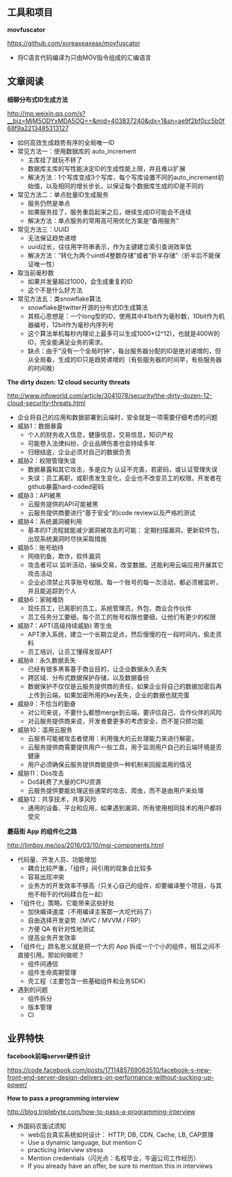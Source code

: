 ﻿## 工具和项目

**movfuscator**

https://github.com/xoreaxeaxeax/movfuscator
* 将C语言代码编译为只由MOV指令组成的汇编语言


##  文章阅读

**细聊分布式ID生成方法**

http://mp.weixin.qq.com/s?__biz=MjM5ODYxMDA5OQ==&mid=403837240&idx=1&sn=ae9f2bf0cc5b0f68f9a2213485313127
* 如何高效生成趋势有序的全局唯一ID
* 常见方法一：使用数据库的 auto_increment 
   * 主库挂了就玩不转了
   * 数据库主库的写性能决定ID的生成性能上限，并且难以扩展
   * 解决方法：1个写库变成3个写库，每个写库设置不同的auto_increment初始值，以及相同的增长步长，以保证每个数据库生成的ID是不同的
* 常见方法二：单点批量ID生成服务
   * 服务仍然是单点
   * 如果服务挂了，服务重启起来之后，继续生成ID可能会不连续
   * 解决方法：单点服务的常用高可用优化方案是“备用服务”
* 常见方法三：UUID
   * 无法保证趋势递增
   * uuid过长，往往用字符串表示，作为主键建立索引查询效率低
   * 解决方法：“转化为两个uint64整数存储”或者“折半存储”（折半后不能保证唯一性）
* 取当前毫秒数
   * 如果并发量超过1000，会生成重复的ID
   * 这个不是什么好方法
* 常见方法五：类snowflake算法
   * snowflake是twitter开源的分布式ID生成算法
   * 其核心思想是：一个long型的ID，使用其中41bit作为毫秒数，10bit作为机器编号，12bit作为毫秒内序列号
   * 这个算法单机每秒内理论上最多可以生成1000*(2^12)，也就是400W的ID，完全能满足业务的需求。
   * 缺点：由于“没有一个全局时钟”，每台服务器分配的ID是绝对递增的，但从全局看，生成的ID只是趋势递增的（有些服务器的时间早，有些服务器的时间晚）

   
**The dirty dozen: 12 cloud security threats**

http://www.infoworld.com/article/3041078/security/the-dirty-dozen-12-cloud-security-threats.html
* 企业将自己的应用和数据部署到云端时，安全就是一项需要仔细考虑的问题
* 威胁1：数据暴露
   * 个人的财务收入信息，健康信息，交易信息，知识产权
   * 可能卷入法律纠纷，企业品牌伤害也会持续多年
   * 归根结底，企业必须对自己的数据负责
* 威胁2：权限管理失误
   * 数据暴露和其它攻击，多是应为 认证不完善，若密码，或认证管理失误
   * 失误：员工离职，或职责发生变化，企业也不改变员工的权限。开发者在github暴露hard-coded密码
* 威胁3：API被黑
   * 云服务提供的API可能被黑
   * 云服务提供商要进行“基于安全”的code review以及严格的测试
* 威胁4：系统漏洞被利用
   * 基本的IT流程就能减少漏洞被攻击的可能： 定期扫描漏洞，更新软件包，出现系统漏洞时尽快采取措施
* 威胁5：账号劫持
   * 网络钓鱼，欺诈，软件漏洞
   * 攻击者可以 监听活动，操纵交易，改变数据。还能利用云端应用开展其它攻击活动
   * 企业必须禁止共享账号权限。每一个账号的每一次活动，都必须被监听，并且能追踪到个人
* 威胁6：家贼难防
   * 现任员工，已离职的员工，系统管理员，外包，商业合作伙伴
   * 员工任务分工要细，每个员工的账号权限也要细，让他们有更少的权限
* 威胁7：APT(高级持续威胁) 寄生虫
   * APT渗入系统，建立一个长期立足点，然后慢慢的在一段时间内，偷走资料
   * 员工培训，让员工懂得发现APT
* 威胁8：永久数据丢失
   * 已经有很多黑客基于商业目的，让企业数据永久丢失
   * 跨区域、分布式数据保护存储，以及数据备份
   * 数据保护不仅仅是云服务提供商的责任，如果企业将自己的数据加密后再上传到云端，如果加密所用的key丢失，企业的数据也就完蛋
* 威胁9：不恰当的勤奋
   * 对公司来说，不要什么都想merge到云端，要评估自己、合作伙伴的风险
   * 对云服务提供商来说，开发者要更多的考虑安全，而不是只顾功能
* 威胁10：滥用云服务
   * 云服务可能被攻击者使用：利用强大的云处理能力来进行解密，
   * 云服务提供商需要提供用户一些工具，用于监测用户自己的云端环境是否健康
   * 用户必须确保云服务提供商能提供一种机制来回报滥用的情况
* 威胁11：Dos攻击
   * DoS耗费了大量的CPU资源
   * 云服务提供要能处理这些通常的攻击、爬虫，而不是由用户来处理
* 威胁12：共享技术，共享风险
   * 通用的设备、平台和应用，如果遇到漏洞，所有使用相同技术的用户都将受灾


**蘑菇街 App 的组件化之路**

http://limboy.me/ios/2016/03/10/mgj-components.html
* 代码量、开发人员、功能增加
   * 耦合比较严重，「组件」间引用的现象会比较多
   * 容易出现冲突
   * 业务方的开发效率不够高（只关心自己的组件，却要编译整个项目，与其他不相干的代码糅合在一起）
* 「组件化」策略。它能带来这些好处
   * 加快编译速度（不用编译主客那一大坨代码了）
   * 自由选择开发姿势（MVC / MVVM / FRP）
   * 方便 QA 有针对性地测试
   * 提高业务开发效率
* 「组件化」顾名思义就是把一个大的 App 拆成一个个小的组件，相互之间不直接引用。那如何做呢？
   * 组件间通信
   * 组件生命周期管理
   * 壳工程（主要包含一些基础组件和业务SDK）
* 遇到的问题
   * 组件拆分
   * 版本管理
   * CI


## 业界特快

**facebook前端server硬件设计**

https://code.facebook.com/posts/1711485769063510/facebook-s-new-front-end-server-design-delivers-on-performance-without-sucking-up-power/


**How to pass a programming interview**

http://blog.triplebyte.com/how-to-pass-a-programming-interview
* 外国码农面试须知
   * web后台真实系统如何设计： HTTP, DB, CDN, Cache, LB, CAP原理
   * Use a dynamic language, but mention C
   * practicing interview stress
   * Mention credentials（闪光点：名校毕业，牛逼公司工作经历）
   * If you already have an offer, be sure to mention this in interviews





